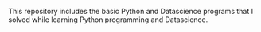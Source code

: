 This repository includes the basic Python and Datascience programs that I solved while learning Python programming and Datascience.